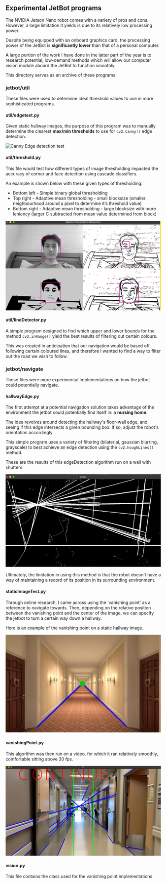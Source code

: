 ## Experimental JetBot programs

The NVIDIA Jetson Nano robot comes with a variety of pros and cons. However, a large limitation it yields is due to its relatively low processing power.

Despite being equipped with an onboard graphics card, the processing power of the JetBot is **significantly lower** than that of a personal computer.

A large portion of the work I have done in the latter part of the year is to research potential, low-demand methods which will allow our computer vision module aboard the JetBot to function smoothly.

This directory serves as an archive of these programs.

### jetbot/util

These files were used to determine ideal threshold values to use in more sophisticated programs.

#### util/edgetest.py

Given static hallway images, the purpose of this program was to manually determine the clearest **max/min thresholds** to use for `cv2.Canny()` edge detection. 

![Canny Edge detection test](<Screenshot 2023-11-20 at 10.36.21 pm.png>)

#### util/threshold.py

This file would test how different types of image thresholding impacted the accuracy of corner and face detection using cascade classifiers. 

An example is shown below with these given types of thresholding:

- Bottom left - Simple binary global thresholding
- Top right - Adaptive mean thresholding - small blocksize (smaller neighbourhood around a pixel to determine it’s threshold value)
- Bottom right - Adaptive mean thresholding - large blocksize with more leniency (larger C subtracted from mean value determined from block)

![Thresholding program](image.png)

#### util/lineDetector.py

A simple program designed to find which upper and lower bounds for the method `cv2.inRange()` yield the best results of filtering out certain colours.

This was created in anticipation that our navigation would be based off following certain coloured lines, and therefore I wanted to find a way to filter out the road we wish to follow.


### jetbot/navigate

These files were more experimental implementations on how the jetbot could potentially navigate.

#### hallwayEdge.py

The first attempt at a potential navigation solution takes advantage of the environment the jetbot could potentially find itself in: a **nursing home**.

The idea revolves around detecting the hallway's floor-wall edge, and seeing if this edge intersects a given bounding box. If so, adjust the robot's orientation accordingly. 

This simple program uses a variety of filtering (bilaterial, gaussian blurring, grayscale) to best achieve an edge detection using the `cv2.houghLines()` method.

These are the results of this edgeDetection algorithm run on a wall with shutters.

![Alt text](image-1.png)

Ultimately, the limitation in using this method is that the robot doesn't have a way of maintaining a record of its position in its surrounding environment.

#### staticImageTest.py

Through online research, I came across using the 'vanishing point' as a reference to navigate towards. Then, depending on the relative position between the vanishing point and the center of the image, we can specify the jetbot to turn a certain way down a hallway.

Here is an example of the vanishing point on a static hallway image.

![Alt text](image-2.png)

#### vanishingPoint.py

This algorithm was then run on a video, for which it ran relatively smoothly, comfortable sitting above 30 fps.

![Alt text](image-3.png)

#### vision.py

This file contains the class used for the vanishing point implementations